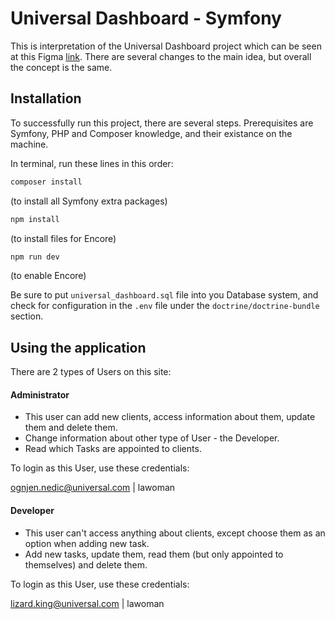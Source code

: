 
# Universal Dashboard - Symfony

This is interpretation of the Universal Dashboard project which can be seen at this Figma [link](https://www.figma.com/file/hInUFuytlSizIayBAtlxOF/Universal-Akademija?node-id=0%3A1).
There are several changes to the main idea, but overall the concept is the same.
## Installation

To successfully run this project, there are several steps. Prerequisites are Symfony, PHP and Composer knowledge, and their existance on the machine.

In terminal, run these lines in this order:

```bash 
composer install 
``` 
(to install all Symfony extra packages)

```bash 
npm install
```
(to install files for Encore)

```bash 
npm run dev
```
(to enable Encore)


Be sure to put `universal_dashboard.sql` file into you Database system, and check for configuration in the `.env` file under the `doctrine/doctrine-bundle` section.

## Using the application

There are 2 types of Users on this site:

#### Administrator 
- This user can add new clients, access information about them, update them and delete them.
- Change information about other type of User - the Developer.
- Read which Tasks are appointed to clients.

To login as this User, use these credentials: 

ognjen.nedic@universal.com | lawoman

#### Developer
- This user can't access anything about clients, except choose them as an option when adding new task.
- Add new tasks, update them, read them (but only appointed to themselves) and delete them.

To login as this User, use these credentials: 

lizard.king@universal.com | lawoman

